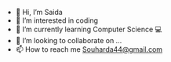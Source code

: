 - 👋 Hi, I’m Saida
- 👀 I’m interested in coding
- 🌱 I’m currently learning Computer Science 💻
- 💞️ I’m looking to collaborate on ...
- 📫 How to reach me Souharda44@gmail.com

<!---
Aida0107/Aida0107 is a ✨ special ✨ repository because its `README.md` (this file) appears on your GitHub profile.
You can click the Preview link to take a look at your changes.
--->
